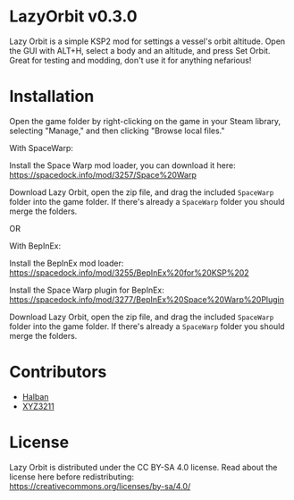 # LazyOrbit v0.3.0

Lazy Orbit is a simple KSP2 mod for settings a vessel's orbit altitude. Open the GUI with ALT+H, select a body and an altitude, and press Set Orbit. Great for testing and modding, don't use it for anything nefarious!


# Installation

Open the game folder by right-clicking on the game in your Steam library, selecting "Manage," and then clicking "Browse local files."

With SpaceWarp:

Install the Space Warp mod loader, you can download it here:
https://spacedock.info/mod/3257/Space%20Warp

Download Lazy Orbit, open the zip file, and drag the included `SpaceWarp` folder into the game folder.
If there's already a `SpaceWarp` folder you should merge the folders.

OR

With BepInEx:

Install the BepInEx mod loader:
https://spacedock.info/mod/3255/BepInEx%20for%20KSP%202

Install the Space Warp plugin for BepInEx:
https://spacedock.info/mod/3277/BepInEx%20Space%20Warp%20Plugin

Download Lazy Orbit, open the zip file, and drag the included `SpaceWarp` folder into the game folder.
If there's already a `SpaceWarp` folder you should merge the folders.


# Contributors

- [Halban](https://github.com/Halbann)
- [XYZ3211](https://github.com/XYZ3211)


# License

Lazy Orbit is distributed under the CC BY-SA 4.0 license. Read about the license here before redistributing:
https://creativecommons.org/licenses/by-sa/4.0/